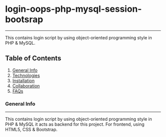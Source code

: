 # login-oops-php-mysql-session-bootsrap
***
This contains login script by using object-oriented programming style in PHP & MySQL. 

## Table of Contents
1. [General Info](#general-info)
2. [Technologies](#technologies)
3. [Installation](#installation)
4. [Collaboration](#collaboration)
5. [FAQs](#faqs)

### General Info
***
This contains login script by using object-oriented programming style in PHP & MySQL it acts as backend for this project. For frontend, using HTML5, CSS & Bootstrap.